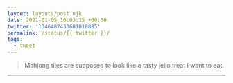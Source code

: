 ```yaml
---
layout: layouts/post.njk
date: 2021-01-05 16:03:15 +00:00
twitter: '1346487433681018885'
permalink: /status/{{ twitter }}/
tags: 
  - tweet
---
```


> Mahjong tiles are supposed to look like a tasty jello treat I want to eat.

---
